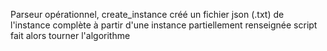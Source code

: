 Parseur opérationnel, create_instance créé un fichier json (.txt) de l'instance complète à partir d'une instance partiellement renseignée
script fait alors tourner l'algorithme
